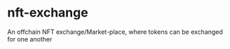 # nft-exchange
An offchain NFT exchange/Market-place, where tokens can be exchanged for one another
